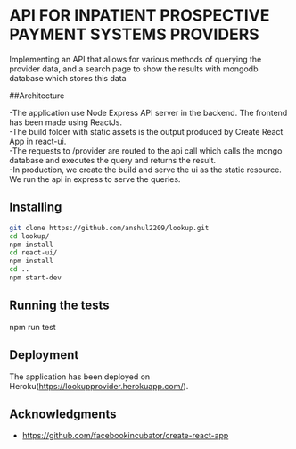 # API FOR INPATIENT PROSPECTIVE PAYMENT SYSTEMS PROVIDERS

Implementing an API that allows for various methods of querying the provider data, and a search page to show the results with mongodb database which stores this data

##Architecture

-The application use  Node Express API server in the backend. The frontend has been made using ReactJs.  
-The build folder with static assets is the output produced by Create React App in react-ui.  
-The requests to /provider are routed to the api call which calls the mongo database and executes the query and returns the result.   
-In production, we create the build and serve the ui as the static resource. We run the api in express to serve the queries.  

## Installing

```bash
git clone https://github.com/anshul2209/lookup.git
cd lookup/
npm install
cd react-ui/
npm install
cd ..
npm start-dev
```

## Running the tests

npm run test

## Deployment

The application has been deployed on Heroku(https://lookupprovider.herokuapp.com/).

## Acknowledgments

* https://github.com/facebookincubator/create-react-app
